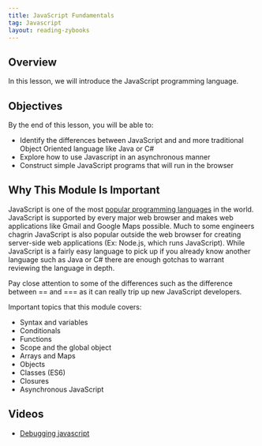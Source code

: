 ```yaml
---
title: JavaScript Fundamentals
tag: Javascript
layout: reading-zybooks
---
```


## Overview

In this lesson, we will introduce the JavaScript programming language. 

## Objectives

By the end of this lesson, you will be able to:

- Identify the differences between JavaScript and and more traditional Object Oriented language like Java or C#
- Explore how to use Javascript in an asynchronous manner
- Construct simple JavaScript programs that will run in the browser

## Why This Module Is Important

JavaScript is one of the most [popular programming
languages](https://insights.stackoverflow.com/survey/2020#technology-programming-scripting-and-markup-languages)
in the world. JavaScript is supported by every major web browser and makes web applications like
Gmail and Google Maps possible.  Much to some engineers chagrin JavaScript is also popular outside
the web browser for creating server-side web applications (Ex: Node.js, which runs JavaScript).
While JavaScript is a fairly easy language to pick up if you already know another language such as
Java or C# there are enough gotchas to warrant reviewing the language in depth. 

Pay close attention to some of the differences such as the difference between == and === as it can really trip up new JavaScript developers.

Important topics that this module covers:

- Syntax and variables
- Conditionals
- Functions
- Scope and the global object
- Arrays and Maps
- Objects 
- Classes (ES6)
- Closures
- Asynchronous JavaScript

## Videos

- [Debugging javascript](https://developer.chrome.com/docs/devtools/javascript/)